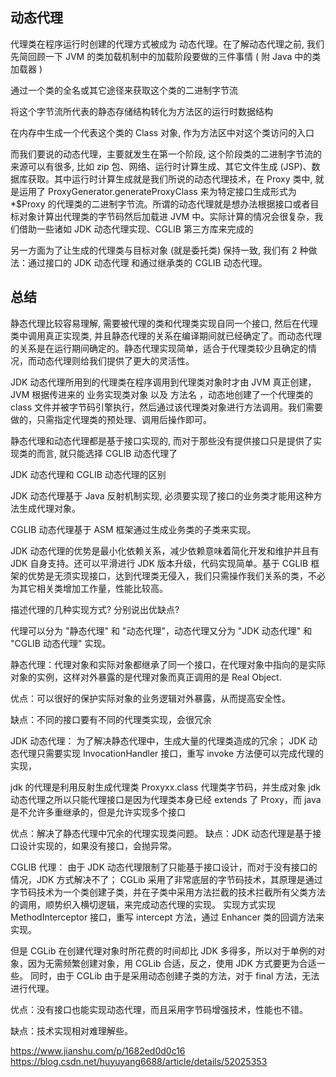 

## 动态代理

代理类在程序运行时创建的代理方式被成为 动态代理。在了解动态代理之前, 我们先简回顾一下 JVM 的类加载机制中的加载阶段要做的三件事情
( 附 Java 中的类加载器 )

通过一个类的全名或其它途径来获取这个类的二进制字节流

将这个字节流所代表的静态存储结构转化为方法区的运行时数据结构

在内存中生成一个代表这个类的 Class 对象, 作为方法区中对这个类访问的入口



而我们要说的动态代理，主要就发生在第一个阶段, 这个阶段类的二进制字节流的来源可以有很多, 比如 zip 包、网络、运行时计算生成、其它文件生成 (JSP)、数据库获取。其中运行时计算生成就是我们所说的动态代理技术，在 Proxy 类中, 就是运用了 ProxyGenerator.generateProxyClass 来为特定接口生成形式为 *$Proxy 的代理类的二进制字节流。所谓的动态代理就是想办法根据接口或者目标对象计算出代理类的字节码然后加载进 JVM 中。实际计算的情况会很复杂，我们借助一些诸如 JDK 动态代理实现、CGLIB 第三方库来完成的

另一方面为了让生成的代理类与目标对象 (就是委托类) 保持一致, 我们有 2 种做法：通过接口的 JDK 动态代理 和通过继承类的 CGLIB 动态代理。


## 总结

静态代理比较容易理解, 需要被代理的类和代理类实现自同一个接口, 然后在代理类中调用真正实现类, 并且静态代理的关系在编译期间就已经确定了。而动态代理的关系是在运行期间确定的。静态代理实现简单，适合于代理类较少且确定的情况，而动态代理则给我们提供了更大的灵活性。
  
  
JDK 动态代理所用到的代理类在程序调用到代理类对象时才由 JVM 真正创建，JVM 根据传进来的 业务实现类对象 以及 方法名 ，动态地创建了一个代理类的 class 文件并被字节码引擎执行，然后通过该代理类对象进行方法调用。我们需要做的，只需指定代理类的预处理、调用后操作即可。
  
静态代理和动态代理都是基于接口实现的, 而对于那些没有提供接口只是提供了实现类的而言, 就只能选择 CGLIB 动态代理了
  
JDK 动态代理和 CGLIB 动态代理的区别
  
JDK 动态代理基于 Java 反射机制实现, 必须要实现了接口的业务类才能用这种方法生成代理对象。
  
CGLIB 动态代理基于 ASM 框架通过生成业务类的子类来实现。
  
JDK 动态代理的优势是最小化依赖关系，减少依赖意味着简化开发和维护并且有 JDK 自身支持。还可以平滑进行 JDK 版本升级，代码实现简单。基于 CGLIB 框架的优势是无须实现接口，达到代理类无侵入，我们只需操作我们关系的类，不必为其它相关类增加工作量，性能比较高。
  
描述代理的几种实现方式? 分别说出优缺点?
  
代理可以分为 "静态代理" 和 "动态代理"，动态代理又分为 "JDK 动态代理" 和 "CGLIB 动态代理" 实现。
  
静态代理：代理对象和实际对象都继承了同一个接口，在代理对象中指向的是实际对象的实例，这样对外暴露的是代理对象而真正调用的是 Real Object.
  
优点：可以很好的保护实际对象的业务逻辑对外暴露，从而提高安全性。
  
缺点：不同的接口要有不同的代理类实现，会很冗余
  
JDK 动态代理：
为了解决静态代理中，生成大量的代理类造成的冗余；
JDK 动态代理只需要实现 InvocationHandler 接口，重写 invoke 方法便可以完成代理的实现，
  
jdk 的代理是利用反射生成代理类 Proxyxx.class 代理类字节码，并生成对象
jdk 动态代理之所以只能代理接口是因为代理类本身已经 extends 了 Proxy，而 java 是不允许多重继承的，但是允许实现多个接口
  
优点：解决了静态代理中冗余的代理实现类问题。
缺点：JDK 动态代理是基于接口设计实现的，如果没有接口，会抛异常。
  
CGLIB 代理：
由于 JDK 动态代理限制了只能基于接口设计，而对于没有接口的情况，JDK 方式解决不了；
CGLib 采用了非常底层的字节码技术，其原理是通过字节码技术为一个类创建子类，并在子类中采用方法拦截的技术拦截所有父类方法的调用，顺势织入横切逻辑，来完成动态代理的实现。
实现方式实现 MethodInterceptor 接口，重写 intercept 方法，通过 Enhancer 类的回调方法来实现。
  
但是 CGLib 在创建代理对象时所花费的时间却比 JDK 多得多，所以对于单例的对象，因为无需频繁创建对象，用 CGLib 合适，反之，使用 JDK 方式要更为合适一些。
同时，由于 CGLib 由于是采用动态创建子类的方法，对于 final 方法，无法进行代理。
  
优点：没有接口也能实现动态代理，而且采用字节码增强技术，性能也不错。

缺点：技术实现相对难理解些。
  
https://www.jianshu.com/p/1682ed0d0c16
https://blog.csdn.net/huyuyang6688/article/details/52025353

